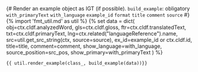 {# 
  Render an example object as IGT (if possible). 
  `build_example`: obligatory
  `with_primaryText`
  `with_language`
  `example_id`
  `format`
  `title`
  `comment`
  `source`
#}
{% import 'fmt_util.md' as util %}
{% set data = dict(
    obj=ctx.cldf.analyzedWord,
    gls=ctx.cldf.gloss,
    ftr=ctx.cldf.translatedText,
    txt=ctx.cldf.primaryText,
    lng=ctx.related("languageReference").name,
    src=util.get_src_string(ctx, source=source),
    ex_id=example_id or ctx.cldf.id,
    title=title,
    comment=comment,
    show_language=with_language,
    source_position=src_pos,
    show_primary=with_primaryText
) %}
```{=latex}
{{ util.render_example(class_, build_example(data))}}
```